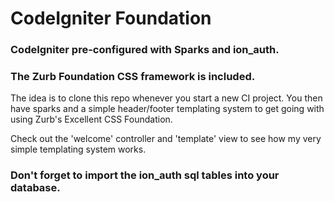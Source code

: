 # CodeIgniter Foundation #

### CodeIgniter pre-configured with Sparks and ion_auth. ###

### The Zurb Foundation CSS framework is included. ###

The idea is to clone this repo whenever you start a new CI project. You then have sparks and a simple header/footer templating system to get going with using Zurb's Excellent CSS Foundation.

Check out the 'welcome' controller and 'template' view to see how my very simple templating system works.

### Don't forget to import the ion_auth sql tables into your database. ###